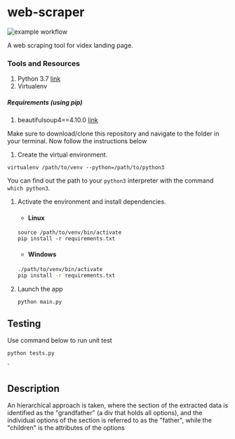 # web-scraper
![example workflow](https://github.com/opeyemiyg/web-scraper/actions/workflows/python-app.yml/badge.svg) <br>

A web scraping tool for videx landing page.

### Tools and Resources
1. Python 3.7 [link](https://www.python.org/downloads/)
1. Virtualenv

##### Requirements (using pip)
1. beautifulsoup4==4.10.0 [link](https://pypi.org/project/beautifulsoup4/)



Make sure to download/clone this repository and navigate to the folder in your terminal. Now follow the instructions below

1. Create the virtual environment.
```shell script
virtualenv /path/to/venv --python=/path/to/python3
```
You can find out the path to your `python3` interpreter with the command `which python3`.


1. Activate the environment and install dependencies.
    - #### Linux
    ```shell script
    source /path/to/venv/bin/activate
    pip install -r requirements.txt
    ```

    - #### Windows
    ```cmd
    ./path/to/venv/bin/activate
    pip install -r requirements.txt
    ```
1. Launch the app
    ```shell script
    python main.py
    ```
   
## Testing
Use command below to run unit test
```shell script
python tests.py
```
`
## Description
An hierarchical approach is taken, where the section of the extracted data is identified as the "grandfather" (a div that holds all options), and the individual options of the section is referred to as the "father", while the "children" is the attributes of the options
